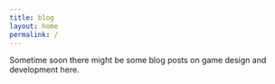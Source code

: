 ```yaml
---
title: blog
layout: home
permalink: /
---
```

Sometime soon there might be some blog posts on game design and development here.
